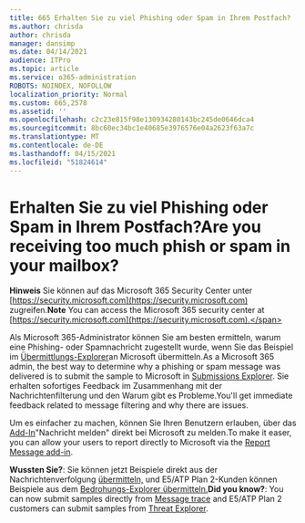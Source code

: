 ```yaml
---
title: 665 Erhalten Sie zu viel Phishing oder Spam in Ihrem Postfach?
ms.author: chrisda
author: chrisda
manager: dansimp
ms.date: 04/14/2021
audience: ITPro
ms.topic: article
ms.service: o365-administration
ROBOTS: NOINDEX, NOFOLLOW
localization_priority: Normal
ms.custom: 665,2578
ms.assetid: ''
ms.openlocfilehash: c2c23e815f98e130934280143bc245de0646dca4
ms.sourcegitcommit: 8bc60ec34bc1e40685e3976576e04a2623f63a7c
ms.translationtype: MT
ms.contentlocale: de-DE
ms.lasthandoff: 04/15/2021
ms.locfileid: "51824614"
---
```

# <a name="are-you-receiving-too-much-phish-or-spam-in-your-mailbox"></a><span data-ttu-id="40c41-102">Erhalten Sie zu viel Phishing oder Spam in Ihrem Postfach?</span><span class="sxs-lookup"><span data-stu-id="40c41-102">Are you receiving too much phish or spam in your mailbox?</span></span>

<span data-ttu-id="40c41-103">**Hinweis** Sie können auf das Microsoft 365 Security Center unter [https://security.microsoft.com](https://security.microsoft.com) zugreifen.</span><span class="sxs-lookup"><span data-stu-id="40c41-103">**Note** You can access the Microsoft 365 security center at [https://security.microsoft.com](https://security.microsoft.com).</span></span>

<span data-ttu-id="40c41-104">Als Microsoft 365-Administrator können Sie am besten ermitteln, warum eine Phishing- oder Spamnachricht zugestellt wurde, wenn Sie das Beispiel im [Übermittlungs-Explorer](https://security.microsoft.com/reportsubmission)an Microsoft übermitteln.</span><span class="sxs-lookup"><span data-stu-id="40c41-104">As a Microsoft 365 admin, the best way to determine why a phishing or spam message was delivered is to submit the sample to Microsoft in [Submissions Explorer](https://security.microsoft.com/reportsubmission).</span></span> <span data-ttu-id="40c41-105">Sie erhalten sofortiges Feedback im Zusammenhang mit der Nachrichtenfilterung und den Warum gibt es Probleme.</span><span class="sxs-lookup"><span data-stu-id="40c41-105">You'll get immediate feedback related to message filtering and why there are issues.</span></span>

<span data-ttu-id="40c41-106">Um es einfacher zu machen, können Sie Ihren Benutzern erlauben, über das [Add-In](https://appsource.microsoft.com/product/office/WA104381180?src=office&tab=Overview)"Nachricht melden" direkt bei Microsoft zu melden.</span><span class="sxs-lookup"><span data-stu-id="40c41-106">To make it easer, you can allow your users to report directly to Microsoft via the [Report Message add-in](https://appsource.microsoft.com/product/office/WA104381180?src=office&tab=Overview).</span></span>

<span data-ttu-id="40c41-107">**Wussten Sie?**: Sie können jetzt Beispiele direkt aus der Nachrichtenverfolgung [übermitteln,](https://security.microsoft.com/messagetrace) und E5/ATP Plan 2-Kunden können Beispiele aus dem [Bedrohungs-Explorer übermitteln.](https://docs.microsoft.com/microsoft-365/security/office-365-security/threat-explorer)</span><span class="sxs-lookup"><span data-stu-id="40c41-107">**Did you know?**: You can now submit samples directly from [Message trace](https://security.microsoft.com/messagetrace) and E5/ATP Plan 2 customers can submit samples from [Threat Explorer](https://docs.microsoft.com/microsoft-365/security/office-365-security/threat-explorer).</span></span>
